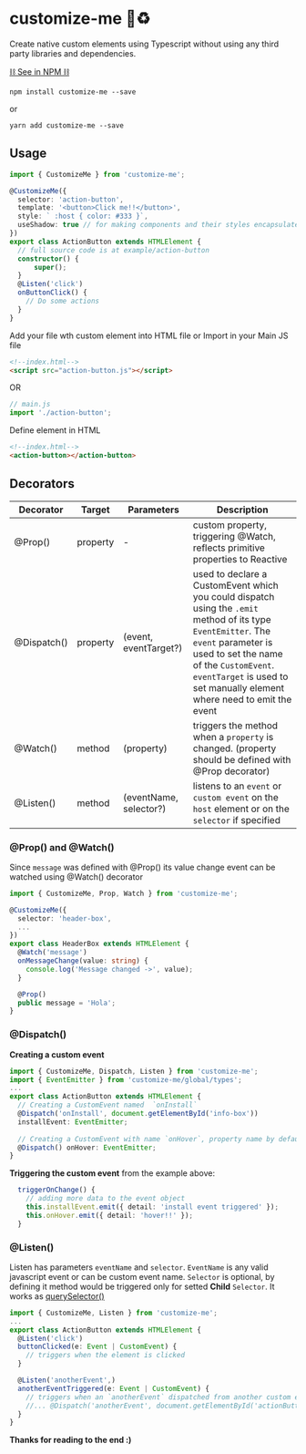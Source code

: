 # customize-me 🧩♻

Create native custom elements using Typescript without using any third party libraries and dependencies.

[⛓ See in NPM ⛓](https://www.npmjs.com/package/customize-me "Package")

```
npm install customize-me --save
```
or
```
yarn add customize-me --save
```

## Usage

```ts
import { CustomizeMe } from 'customize-me';

@CustomizeMe({
  selector: 'action-button',
  template: '<button>Click me!!</button>',
  style: ` :host { color: #333 }`,
  useShadow: true // for making components and their styles encapsulated
})
export class ActionButton extends HTMLElement {
  // full source code is at example/action-button
  constructor() {
      super();
  }  
  @Listen('click')
  onButtonClick() {
    // Do some actions
  }
}
```
Add your file wth custom element into HTML file or Import in your Main JS file
```html
<!--index.html-->
<script src="action-button.js"></script>
```
OR
```javascript
// main.js
import './action-button';
```
Define element in HTML
```html
<!--index.html-->
<action-button></action-button>
```

## Decorators

| Decorator   | Target   | Parameters         | Description                                                                                                                                                                       |
|-------------|----------|--------------------|-----------------------------------------------------------------------------------------------------------------------------------------------------------------------------------|
| @Prop()     | property | -                  | custom property, triggering @Watch, reflects primitive properties to Reactive                                                                                                          |
| @Dispatch() | property | (event, eventTarget?)           | used to declare a CustomEvent which you could dispatch using the `.emit` method of its type `EventEmitter`. The `event` parameter is used to set the name of the `CustomEvent`. `eventTarget` is used to set manually element where need to emit the event |
| @Watch()    | method   | (property)         | triggers the method when a `property` is changed. (property should be defined with @Prop decorator)                                                                                                                                  |
| @Listen()   | method   | (eventName, selector?) | listens to an `event` or `custom event` on the `host` element or on the `selector` if specified                                                                                                     |

### @Prop() and @Watch()
Since `message` was defined with @Prop() its value change event can be watched using @Watch() decorator
```ts
import { CustomizeMe, Prop, Watch } from 'customize-me';

@CustomizeMe({
  selector: 'header-box',
  ...
})
export class HeaderBox extends HTMLElement {
  @Watch('message')
  onMessageChange(value: string) {
    console.log('Message changed ->', value);
  }

  @Prop()
  public message = 'Hola';
}
```

### @Dispatch()

**Creating a custom event**

```ts
import { CustomizeMe, Dispatch, Listen } from 'customize-me';
import { EventEmitter } from 'customize-me/global/types';
...
export class ActionButton extends HTMLElement {
  // Creating a CustomEvent named  `onInstall`
  @Dispatch('onInstall', document.getElementById('info-box'))
  installEvent: EventEmitter;
  
  // Creating a CustomEvent with name `onHover`, property name by default 
  @Dispatch() onHover: EventEmitter;
}
```
**Triggering the custom event** from the example above:

```ts
  triggerOnChange() {
    // adding more data to the event object
    this.installEvent.emit({ detail: 'install event triggered' });
    this.onHover.emit({ detail: 'hover!!' });
  }
```
### @Listen()

Listen has parameters `eventName` and `selector`. `EventName` is any valid javascript event or can be custom event name. `Selector` is optional, by defining it method would be triggered only for setted **Child** `Selector`. It works as [querySelector()](https://developer.mozilla.org/en-US/docs/Web/API/Document/querySelector)

```ts
import { CustomizeMe, Listen } from 'customize-me';
...
export class ActionButton extends HTMLElement {
  @Listen('click')
  buttonClicked(e: Event | CustomEvent) {
    // triggers when the element is clicked
  }

  @Listen('anotherEvent',)
  anotherEventTriggered(e: Event | CustomEvent) {
    // triggers when an `anotherEvent` dispatched from another custom element like
	//... @Dispatch('anotherEvent', document.getElementById('actionButton'))
  }
}
```

**Thanks for reading to the end :)**
